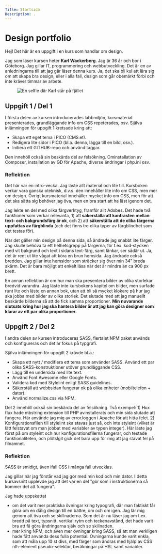```yaml
---
Title: Startsida
Description: .
---
```


Design portfolio
==========================

Hej! Det här är en uppgift i en kurs som handlar om design. 

Jag som läser kursen heter __Karl Wackerberg__. Jag är 36 år och bor i Göteborg. Jag gillar IT, programmering och webbutveckling. Det är en av anledningarna till att jag går läser denna kurs. Ja, det ska bli kul att lära sig om att skapa bra design, eller i alla fall, design som går obemärkt förbi och inte kräver timmar av arbete.


<figure>
<img src="%assets_url%/img/karl_large.jpg" alt="En selfie där Karl står på fjället "/>
</figure>

## Uppgift 1 / Del 1
I första delen av kursen introducerades labbmiljön, kursmaterial presenterades, grundläggande info om CSS repeterades, osv. Själva inlämningen för uppgift 1 kretsade kring att:
* Skapa ett eget tema i PICO (CMS:et). 
* Redigera lite sidor i PICO (bl.a. denna, lägga till en bild, osv.).
* Initiera ett GITHUB-repo och använd taggar.

Den innehöll också sin beskärda del av felsökning. Ominstallation av Composer, installation av GD för Apache, diverse ändringar i php.ini osv. 

### Reflektion
Det här var en intro-vecka. Jag läste allt material och lite till. Kursboken verkar vara ganska oteknisk, d.v.s. den innehåller lite info om CSS, men mer om design. Övrigt kursmaterial innehåller mycket info om CSS, men för att det ska sätta sig behöver jag öva, men en bra start att ha läst igenom det.

Jag lekte en del med olika färgverktyg, framför allt Adobes. Det hade två funktioner som verkar relevanta, 1) att **säkerställa att kontrasten mellan text- och bakgrundsfärg är ok**, och 2) att **säkerställa att de olika färgerna uppfattas av färgblinda** (och det finns tre olika typer av färgblindhet som det testas för).

När det gäller min design på denna sida, så ändrade jag snabbt lite färger. Jag skulle behöva ta ett helhetsgrepp på färgerna, för t.ex. kod-stycken med vit bakgrund och text i sidans text-färg, samt länkar, ser sådär ut. Ja, det är rent ut lite vågat att köra en brun hemsida.  Jag ändrade också bredden. Jag gillar inte hemsidor som sträcker sig över min 34" breda skärm. Det är bara möjligt att enkelt läsa när det är mindre än ca 900 px brett.

En annan reflektion är om hur man ska presentera bilder av olika storlekar bredvid varandra. Jag läste inte kursbokens kapitel om bilder, men surfade runt lite och läste en annan bok, utan att bli så mycket klokare på hur jag ska jobba med bilder av olika storlek. Det slutade med att jag manuellt beskärde bilderna så att de fick samma proportioner. **Min nuvarande slutsats kring hur jag ska hantera bilder är att jag kan göra designer som klarar av ett par olika proportioner.** 

## Uppgift 2 / Del 2
I andra delen av kursen introduceras SASS, flertalet NPM paket används och konfigureras och det är fokus på typgrafi. 

Själva inlämningen för uppgift 2 krävde bl.a.:
* Skapa ett nytt / modifiera ett tema som använder SASS. Använd ett par olika SASS-konstruktioner utöver grundläggande CSS.  
* Lägg till en undersida med lite text. 
* Använd Font Awesome eller Google Fonts. 
* Validera kod med Stylelint enligt SASS guidelines. 
* Säkerställ att webbsidan fungerar ok på olika enheter (mobiltelefon + dator).
* Använd normalize.css via NPM. 

Del 2 innehöll också sin beskärda del av felsökning. Två exempel: 1) Hux flux hade mbstring extension till PHP avinstallerats och min sida slutade att fungera. Här använde jag mig av error.loggen i Apache för att hitta felet. 2) Konfigurationsfilen till stylelint ska stavas just så, och inte styleint (vilket är lätt felstavat om man jobbat med variabler av typen integer). Här läste jag först på om styleint och hur konfigurationsfilerna fungerar, och testade funktionaliteten, och plötslgit gick det bara upp för mig att jag stavat fel på filnamnet.  

### Reflektion

SASS är smidigt, även ifall CSS i många fall utvecklas. 

Jag gillar när jag förstår vad jag gör med min kod och min dator. I detta kursavsnitt upplevde jag att det var en del "gör som i instruktionerna så kommer det att fungera". 

Jag hade uppskattat
* om det varit mer praktiska övningar kring typografi, där man faktiskt får göra om en dålig design till en bättre, om och om igen. Jag lär mig genom att öva och se skillnaderna. Som det är nu läser jag om t.ex. bredd på text, typsnitt, vertikal rytm och teckenavstånd, det hade varit bra att få göra ändringarna själv och se skillnaden. 
* mer kring NPM, och även mer övningar kring SASS, så att man verkligen hade fått använda dess fulla potential. Övningarna kunde varit enkla, som att måla upp 10 st divs, med färger som ändras med hjälp av CSS nth-element pseudo-selektor, beräkningar på HSL samt variabler.   